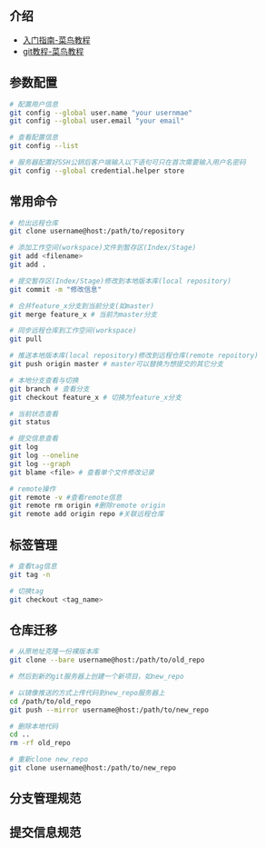 ## 介绍
- [入门指南-菜鸟教程](https://www.runoob.com/manual/git-guide/)
- [git教程-菜鸟教程](https://www.runoob.com/git/git-workspace-index-repo.html)

## 参数配置
```bash
# 配置用户信息
git config --global user.name "your usernmae"
git config --global user.email "your email"

# 查看配置信息
git config --list

# 服务器配置好SSH公钥后客户端输入以下语句可只在首次需要输入用户名密码
git config --global credential.helper store
```

## 常用命令
```bash
# 检出远程仓库
git clone username@host:/path/to/repository

# 添加工作空间(workspace)文件到暂存区(Index/Stage)
git add <filename>
git add .

# 提交暂存区(Index/Stage)修改到本地版本库(local repository)
git commit -m "修改信息"

# 合并feature_x分支到当前分支(如master)
git merge feature_x # 当前为master分支

# 同步远程仓库到工作空间(workspace)
git pull 

# 推送本地版本库(local repository)修改到远程仓库(remote repoitory)
git push origin master # master可以替换为想提交的其它分支

# 本地分支查看与切换
git branch # 查看分支
git checkout feature_x # 切换为feature_x分支

# 当前状态查看
git status

# 提交信息查看
git log
git log --oneline
git log --graph
git blame <file> # 查看单个文件修改记录

# remote操作
git remote -v #查看remote信息
git remote rm origin #删除remote origin
git remote add origin repo #关联远程仓库
```

## 标签管理
```bash
# 查看tag信息
git tag -n

# 切换tag
git checkout <tag_name>
```

## 仓库迁移
```bash
# 从原地址克隆一份裸版本库
git clone --bare username@host:/path/to/old_repo

# 然后到新的git服务器上创建一个新项目，如new_repo

# 以镜像推送的方式上传代码到new_repo服务器上
cd /path/to/old_repo
git push --mirror username@host:/path/to/new_repo

# 删除本地代码
cd ..
rm -rf old_repo

# 重新clone new_repo
git clone username@host:/path/to/new_repo
```

## 分支管理规范
## 提交信息规范